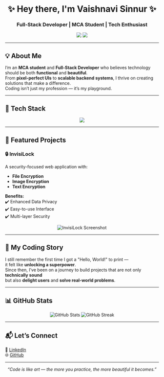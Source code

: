 <!-- Profile Header -->
<h1 align="center">✨ Hey there, I'm Vaishnavi Sinnur ✨</h1>
<h3 align="center">Full-Stack Developer | MCA Student | Tech Enthusiast</h3>

<p align="center">
  <a href="https://github.com/vaishnavisinnur"><img src="https://img.shields.io/badge/GitHub-181717?style=for-the-badge&logo=github&logoColor=white"/></a>
  <a href="https://www.linkedin.com/in/vaishnavi-sinnur/"><img src="https://img.shields.io/badge/LinkedIn-0A66C2?style=for-the-badge&logo=linkedin&logoColor=white"/></a>
</p>

---

## 💡 About Me
I’m an **MCA student** and **Full-Stack Developer** who believes technology should be both **functional** and **beautiful**.  
From **pixel-perfect UIs** to **scalable backend systems**, I thrive on creating solutions that make a difference.  
Coding isn’t just my profession — it’s my playground.

---

## 🚀 Tech Stack
<p align="center">
  <img src="https://skillicons.dev/icons?i=html,css,javascript,java,react,nodejs,angular,spring,mysql,git,github,postman" />
</p>

---

## 📌 Featured Projects
### 🔒 **InvisiLock**
A security-focused web application with:
- **File Encryption**
- **Image Encryption**
- **Text Encryption**

**Benefits:**  
✔️ Enhanced Data Privacy  
✔️ Easy-to-use Interface  
✔️ Multi-layer Security  

<p align="center">
  <img src="https://via.placeholder.com/600x300.png?text=Project+Screenshot" alt="InvisiLock Screenshot"/>
</p>

---

## 📖 My Coding Story
I still remember the first time I got a "Hello, World!" to print —  
it felt like **unlocking a superpower**.  
Since then, I’ve been on a journey to build projects that are not only **technically sound**  
but also **delight users** and **solve real-world problems**.

---

## 📊 GitHub Stats
<p align="center">
  <img src="https://github-readme-stats.vercel.app/api?username=vaishnavisinnur&show_icons=true&theme=radical" alt="GitHub Stats"/>
  <img src="https://github-readme-streak-stats.herokuapp.com/?user=vaishnavisinnur&theme=radical" alt="GitHub Streak"/>
</p>

---

## 📬 Let’s Connect
💼 [LinkedIn](https://www.linkedin.com/in/vaishnavi-sinnur/)  
🌐 [GitHub](https://github.com/vaishnavisinnur)  

---

<p align="center">
  <i>“Code is like art — the more you practice, the more beautiful it becomes.”</i>
</p>
